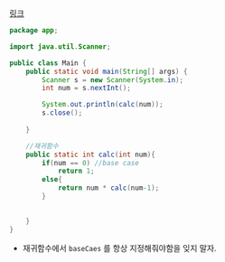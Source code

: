 [링크](https://www.acmicpc.net/problem/10872)

```java
package app;

import java.util.Scanner;

public class Main {
    public static void main(String[] args) {
        Scanner s = new Scanner(System.in);
        int num = s.nextInt();

        System.out.println(calc(num));
        s.close();
    
    }

    //재귀함수
    public static int calc(int num){
        if(num == 0) //base case
            return 1;
        else{
            return num * calc(num-1);
        }

        
    }
}
```

- 재귀함수에서 `baseCaes` 를 항상 지정해줘야함을 잊지 말자.